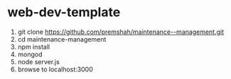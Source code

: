 # web-dev-template

1. git clone https://github.com/premshah/maintenance--management.git
1. cd maintenance-management
1. npm install
1. mongod
1. node server.js
1. browse to localhost:3000
